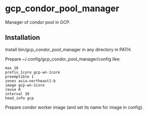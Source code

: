 # gcp_condor_pool_manager

Manager of condor pool in GCP.

## Installation

Install bin/gcp_condor_pool_manager in any directory in PATH.

Prepare ~/.config/gcp_condor_pool_manager/config like:

    max 10
    prefix_1core gcp-wn-1core
    preemptible 1
    zones asia-northeast1-b
    image gcp-wn-1core
    reuse 0
    interval 10
    head_info gcp

Prepare condor worker image (and set its name for image in config).

